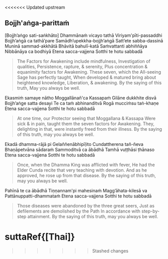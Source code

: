 <<<<<<< Updated upstream
## Bojjh'aṅga-parittaṁ<a id="bojjhana-parittam"></a>

[Bojjh’aṅgo sati-saṅkhāto]
Dhammānaṁ vicayo tathā
Viriyam'pīti-passaddhi
Bojjh’aṅgā ca tathā’pare
Samādh’upekkha-bojjh’aṅgā
Satt’ete sabba-dassinā
Muninā sammad-akkhātā
Bhāvitā bahulī-katā
Saṁvattanti abhiññāya
Nibbānāya ca bodhiyā
Etena sacca-vajjena
Sotthi te hotu sabbadā

<div class="english">

> The Factors for Awakening include mindfulness,
> Investigation of qualities,
> Persistence, rapture, & serenity,
> Plus concentration & equanimity factors for Awakening.
> These seven, which the All-seeing Sage has perfectly taught,
> When developed & matured bring about heightened knowledge, Liberation, & awakening.
> By the saying of this truth,
> May you always be well.

</div>

Ekasmiṁ samaye nātho
Moggallānañ'ca Kassapaṁ
Gilāne dukkhite disvā
Bojjh’aṅge satta desayi
Te ca taṁ abhinanditvā
Rogā mucciṁsu taṅ-khaṇe
Etena sacca-vajjena
Sotthi te hotu sabbadā

<div class="english">

> At one time, our Protector seeing that Moggallana & Kassapa
> Were sick & in pain, taught them the seven factors for Awakening.
> They, delighting in that, were instantly freed from their illness.
> By the saying of this truth, may you always be well.

</div>

Ekadā dhamma-rājā pi
Gelaññenābhipīḷito
Cundattherena tañ-ñeva
Bhaṇāpetvāna sādaraṁ
Sammoditvā ca ābādhā
Tamhā vuṭṭhāsi ṭhānaso
Etena sacca-vajjena
Sotthi te hotu sabbadā

<div class="english">

> Once, when the Dhamma King was afflicted with fever,
> He had the Elder Cunda recite that very teaching with devotion.
> And as he approved, he rose up from that disease.
> By the saying of this truth, may you always be well.

</div>

Pahīnā te ca ābādhā
Tiṇṇannam'pi mahesinaṁ
Magg’āhata-kilesā va
Pattānuppatti-dhammataṁ
Etena sacca-vajjena
Sotthi te hotu sabbadā

<div class="english">

> Those diseases were abandoned by the three great seers,
> Just as defilements are demolished by the Path
> In accordance with step-by-step attainment.
> By the saying of this truth, may you always be well.

</div>

suttaRef{[Thai]}
=======
>>>>>>> Stashed changes
